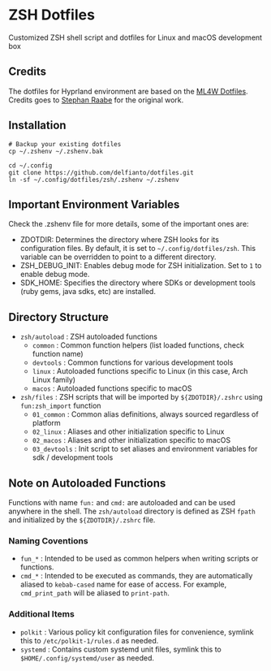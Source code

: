 # ZSH Dotfiles
Customized ZSH shell script and dotfiles for Linux and macOS development box

## Credits
The dotfiles for Hyprland environment are based on the [ML4W Dotfiles](https://github.com/mylinuxforwork/dotfiles). Credits goes to [Stephan Raabe](https://github.com/mylinuxforwork) for the original work.

## Installation
```
# Backup your existing dotfiles
cp ~/.zshenv ~/.zshenv.bak

cd ~/.config
git clone https://github.com/delfianto/dotfiles.git
ln -sf ~/.config/dotfiles/zsh/.zshenv ~/.zshenv
```

## Important Environment Variables
Check the .zshenv file for more details, some of the important ones are:
- ZDOTDIR: Determines the directory where ZSH looks for its configuration files. By default, it is set to `~/.config/dotfiles/zsh`. This variable can be overridden to point to a different directory.
- ZSH_DEBUG_INIT: Enables debug mode for ZSH initialization. Set to `1` to enable debug mode.
- SDK_HOME: Specifies the directory where SDKs or development tools (ruby gems, java sdks, etc) are installed.

## Directory Structure
- `zsh/autoload` : ZSH autoloaded functions
  - `common` : Common function helpers (list loaded functions, check function name)
  - `devtools` : Common functions for various development tools
  - `linux` : Autoloaded functions specific to Linux (in this case, Arch Linux family)
  - `macos` : Autoloaded functions specific to macOS
- `zsh/files` : ZSH scripts that will be imported by `${ZDOTDIR}/.zshrc` using `fun:zsh_import` function
  - `01_common` : Common alias definitions, always sourced regardless of platform
  - `02_linux` : Aliases and other initialization specific to Linux
  - `02_macos` : Aliases and other initialization specific to macOS
  - `03_devtools` : Init script to set aliases and environment variables for sdk / development tools

## Note on Autoloaded Functions
Functions with name `fun:` and `cmd:` are autoloaded and can be used anywhere in the shell.
The `zsh/autoload` directory is defined as ZSH `fpath` and initialized by the `${ZDOTDIR}/.zshrc` file.

### Naming Coventions
- `fun_*` : Intended to be used as common helpers when writing scripts or functions.
- `cmd_*` : Intended to be executed as commands, they are automatically aliased to `kebab-cased` name for ease of access. For example, `cmd_print_path` will be aliased to `print-path`.

### Additional Items
- `polkit`  : Various policy kit configuration files for convenience, symlink this to `/etc/polkit-1/rules.d` as needed.
- `systemd` : Contains custom systemd unit files, symlink this to `$HOME/.config/systemd/user` as needed.
